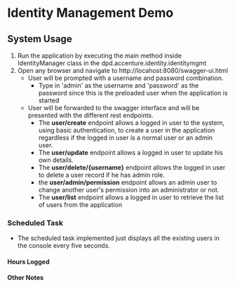 # Identity Management Demo

## System Usage

1. Run the application by executing the main method inside IdentityManager class in the dpd.accenture.identity.identitymgmt
2. Open any browser and navigate to http://locahost:8080/swagger-ui.html
   - User will be prompted with a username and password combination.
     - Type in 'admin' as the username and 'password' as the password since this is the preloaded user when the application is started
   - User will be forwarded to the swagger interface and will be presented with the different rest endpoints.
     - The **user/create** endpoint allows a logged in user to the system, using basic authentication, to create a user in the application regardless if the logged in user is a normal user or an admin user.
     - The **user/update** endpoint allows a logged in user to update his own details.
     - The **user/delete/{username}** endpoint allows the logged in user to delete a user record if he has admin role.
     - the **user/admin/permission** endpoint allows an admin user to change another user's permission into an administrator or not.
     - The **user/list** endpoint allows a logged in user to retrieve the list of users from the application

### Scheduled Task
- The scheduled task implemented just displays all the existing users in the console every five seconds.

#### Hours Logged

#### Other Notes
